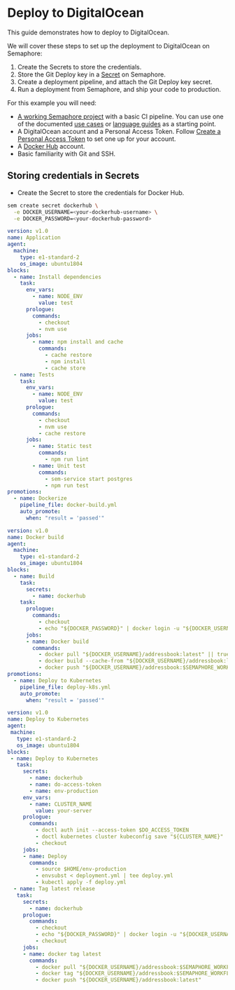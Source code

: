 # Deploy to DigitalOcean

This guide demonstrates how to deploy to DigitalOcean.

We will cover these steps to set up the deployment to DigitalOcean on Semaphore:

1. Create the Secrets to store the credentials. 
2. Store the Git Deploy key in a [Secret](secret) on Semaphore.
3. Create a deployment pipeline, and attach the Git Deploy key secret.
4. Run a deployment from Semaphore, and ship your code to production.

For this example you will need:

- [A working Semaphore project][create-project] with a basic CI pipeline. 
You can use one of the documented [use cases][use-cases] or [language guides][language-guides] as a starting point.
- A DigitalOcean account and a Personal Access Token. 
Follow [Create a Personal Access Token][create-personal-token] to set one up for your account.
- A [Docker Hub][docker-hub] account.
- Basic familiarity with Git and SSH.

## Storing credentials in Secrets

- Create the Secret to store the credentials for Docker Hub. 


```bash
sem create secret dockerhub \
  -e DOCKER_USERNAME=<your-dockerhub-username> \
  -e DOCKER_PASSWORD=<your-dockerhub-password>
```


```yaml
version: v1.0
name: Application
agent:
  machine:
    type: e1-standard-2
    os_image: ubuntu1804    
blocks:
  - name: Install dependencies
    task:
      env_vars:
        - name: NODE_ENV
          value: test
      prologue:
        commands:
          - checkout
          - nvm use
      jobs:
        - name: npm install and cache
          commands:
            - cache restore
            - npm install
            - cache store 
  - name: Tests
    task:
      env_vars:
        - name: NODE_ENV
          value: test
      prologue:
        commands:
          - checkout
          - nvm use
          - cache restore 
      jobs:
        - name: Static test
          commands:
            - npm run lint
        - name: Unit test
          commands:
            - sem-service start postgres
            - npm run test
promotions:
  - name: Dockerize
    pipeline_file: docker-build.yml
    auto_promote:
      when: "result = 'passed'"          
```


```yaml
version: v1.0
name: Docker build
agent:
  machine:
    type: e1-standard-2
    os_image: ubuntu1804
blocks:
  - name: Build
    task:
      secrets:
        - name: dockerhub   
    task:
      prologue:
        commands:
          - checkout
          - echo "${DOCKER_PASSWORD}" | docker login -u "${DOCKER_USERNAME}" --password-stdin
      jobs:
      - name: Docker build
        commands:
          - docker pull "${DOCKER_USERNAME}/addressbook:latest" || true
          - docker build --cache-from "${DOCKER_USERNAME}/addressbook:latest" -t "${DOCKER_USERNAME}/addressbook:$SEMAPHORE_WORKFLOW_ID" .
          - docker push "${DOCKER_USERNAME}/addressbook:$SEMAPHORE_WORKFLOW_ID"
promotions:
  - name: Deploy to Kubernetes
    pipeline_file: deploy-k8s.yml
    auto_promote:
      when: "result = 'passed'"         
 ```         
          
 ```yaml
version: v1.0
name: Deploy to Kubernetes
agent:
  machine:
    type: e1-standard-2
    os_image: ubuntu1804
blocks:
  - name: Deploy to Kubernetes
    task:
      secrets:
        - name: dockerhub
        - name: do-access-token
        - name: env-production
      env_vars:
        - name: CLUSTER_NAME
          value: your-server 
      prologue:
        commands:
          - doctl auth init --access-token $DO_ACCESS_TOKEN
          - doctl kubernetes cluster kubeconfig save "${CLUSTER_NAME}"
          - checkout 
      jobs:
      - name: Deploy
        commands:
          - source $HOME/env-production
          - envsubst < deployment.yml | tee deploy.yml
          - kubectl apply -f deploy.yml 
   - name: Tag latest release
    task:
      secrets:
        - name: dockerhub
      prologue:
        commands:
          - checkout
          - echo "${DOCKER_PASSWORD}" | docker login -u "${DOCKER_USERNAME}" --password-stdin
          - checkout
      jobs:
      - name: docker tag latest
        commands:
          - docker pull "${DOCKER_USERNAME}/addressbook:$SEMAPHORE_WORKFLOW_ID" 
          - docker tag "${DOCKER_USERNAME}/addressbook:$SEMAPHORE_WORKFLOW_ID" "${DOCKER_USERNAME}/addressbook:latest"
          - docker push "${DOCKER_USERNAME}/addressbook:latest"
```

[docker-hub]: https://docs.docker.com/docker-hub/
[create-personal-token]: https://www.digitalocean.com/docs/api/create-personal-access-token/
[create-project]: https://docs.semaphoreci.com/guided-tour/creating-your-first-project/
[use-cases]: https://docs.semaphoreci.com/examples/tutorials-and-example-projects/
[language-guides]: https://docs.semaphoreci.com/programming-languages/android/
[promotions-ref]: https://docs.semaphoreci.com/reference/pipeline-yaml-reference/#promotions
[promotions-intro]: https://docs.semaphoreci.com/guided-tour/deploying-with-promotions/
[secrets-guide]: https://docs.semaphoreci.com/guided-tour/environment-variables-and-secrets/
[sem-create-ref]: https://docs.semaphoreci.com/reference/sem-command-line-tool/#sem-create
[deployment-dashboards]: https://docs.semaphoreci.com/essentials/deployment-dashboards/
